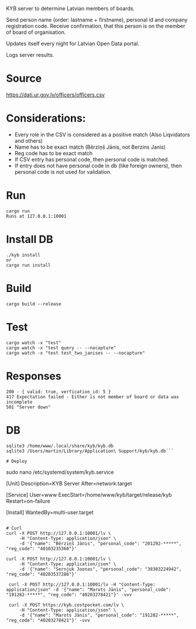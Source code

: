 KYB server to determine Latvian members of boards.

Send person name (order: lastname + firstname), personal id and company registration code.
Receive confirmation, that this person is on the member of board of organisation.

Updates itself every night for Latvian Open Data portal.

Logs server results.

# Source
https://dati.ur.gov.lv/officers/officers.csv

# Considerations:
+ Every role in the CSV is considered as a positive match (Also Liqvidators and others)
+ Name has to be exact match (Bērziņš Jānis, not Berzins Janis)
+ Reg code has to be exact match
+ If CSV entry has personal code, then personal code is matched.
+ If entry does not have personal code in db (like foreign owners), then personal code is not used for validation.

# Run
```
cargo run
Runs at 127.0.0.1:10001
```

# Install DB
```
./kyb install
or
cargo run install
```

# Build
```
cargo build --release
```

# Test
```
cargo watch -x "test"
cargo watch -x "test query -- --nocapture"
cargo watch -x "test test_two_janises -- --nocapture"
```

# Responses
```
200 - { valid: true, verfication_id: 5 }
417 Expectation failed - Either is not member of board or data was incomplete
501 "Server down"
```

# DB
```
sqlite3 /home/www/.local/share/kyb/kyb.db
sqlite3 /Users/martin/Library/Application\ Support/kyb/kyb.db```

# Deploy
```
sudo nano /etc/systemd/system/kyb.service

[Unit]
Description=KYB Server
After=network.target

[Service]
User=www
ExecStart=/home/www/kyb/target/release/kyb
Restart=on-failure

[Install]
WantedBy=multi-user.target
```

# Curl
curl -X POST http://127.0.0.1:10001/lv \
     -H "Content-Type: application/json" \
     -d '{"name": "Bērziņš Jānis", "personal_code": "201292-*****", "reg_code": "40103235360"}'

curl -X POST http://127.0.0.1:10001/lv \
     -H "Content-Type: application/json" \
     -d '{"name": "Sernjuk Joonas", "personal_code": "38303224942", "reg_code": "40203537286"}'

 curl -X POST http://127.0.0.1:10001/lv -H "Content-Type: application/json" -d '{"name": "Marots Jānis", "personal_code": "191282-*****", "reg_code": "40203278421"}' -vvv

 curl -X POST https://kyb.costpocket.com/lv \
     -H "Content-Type: application/json" \
     -d '{"name": "Marots Jānis", "personal_code": "191282-*****", "reg_code": "40203278421"}' -vvv

